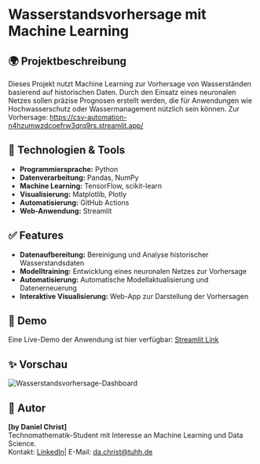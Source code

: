 # Wasserstandsvorhersage mit Machine Learning

## 🌍 Projektbeschreibung
Dieses Projekt nutzt Machine Learning zur Vorhersage von Wasserständen basierend auf historischen Daten. 
Durch den Einsatz eines neuronalen Netzes sollen präzise Prognosen erstellt werden, die für Anwendungen wie Hochwasserschutz oder Wassermanagement nützlich sein können.
Zur Vorhersage: https://csv-automation-n4hzumwzdcoefrw3qrq9rs.streamlit.app/

## 🤖 Technologien & Tools
- **Programmiersprache:** Python
- **Datenverarbeitung:** Pandas, NumPy
- **Machine Learning:** TensorFlow, scikit-learn
- **Visualisierung:** Matplotlib, Plotly
- **Automatisierung:** GitHub Actions
- **Web-Anwendung:** Streamlit

## ✅ Features
- **Datenaufbereitung:** Bereinigung und Analyse historischer Wasserstandsdaten
- **Modelltraining:** Entwicklung eines neuronalen Netzes zur Vorhersage
- **Automatisierung:** Automatische Modellaktualisierung und Datenerneuerung
- **Interaktive Visualisierung:** Web-App zur Darstellung der Vorhersagen


## 🎉 Demo
Eine Live-Demo der Anwendung ist hier verfügbar: [Streamlit Link](https://dein-link.com)

## ✨ Vorschau
![Wasserstandsvorhersage-Dashboard](https://csv-automation-n4hzumwzdcoefrw3qrq9rs.streamlit.app/)

## 👥 Autor
**[by Daniel Christ]**  
Technomathematik-Student mit Interesse an Machine Learning und Data Science.  
Kontakt: [LinkedIn]([(https://www.linkedin.com/in/daniel-christ-397555290/)])| E-Mail: da.christ@tuhh.de

